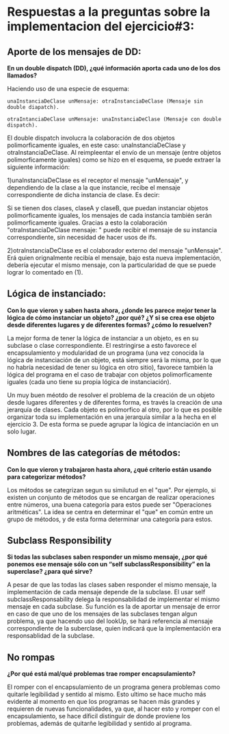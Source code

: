 # Respuestas a la preguntas sobre la implementacion del ejercicio#3:

## Aporte de los mensajes de DD:

**En un double dispatch (DD), ¿qué información aporta cada uno de los dos llamados?**

Haciendo uso de una especie de esquema:

    unaInstanciaDeClase unMensaje: otraInstanciaDeClase (Mensaje sin double diapatch).

    otraIntanciaDeClase unMensaje: unaInstanciaDeClase (Mensaje con double dispatch).

El double dispatch involucra la colaboración de dos objetos polimorficamente iguales, en este caso: unaInstanciaDeClase y otraInstanciaDeClase. Al reimpleentar el envío de  un mensaje (entre objetos polimorficamente iguales) como se hizo en el esquema, se puede extraer la siguiente información:

1)unaInstanciaDeClase es el receptor el mensaje "unMensaje", y dependiendo de la clase a la que instancie, recibe el mensaje correspondiente de dicha instancia de clase. Es decir:

Si se tienen dos clases, claseA y claseB, que puedan instanciar objetos polimorficamente iguales, los mensajes de cada instancia también serán polimorficamente iguales. Gracias a esto la colaboración "otraInstanciaDeClase mensaje: " puede recibir el mensaje de su instancia correspondiente, sin necesidad de hacer usos de ifs.

2)otraInstanciaDeClase es el colaborador externo del mensaje "unMensaje". Erá quien orignalmente recibía el mensaje, bajo esta nueva implementación, debería ejecutar el mismo mensaje, con la particularidad de que se puede lograr lo comentado en (1).


## Lógica de instanciado:

**Con lo que vieron y saben hasta ahora, ¿donde les parece mejor tener la lógica de cómo instanciar un objeto? ¿por qué? ¿Y si se crea ese objeto desde diferentes lugares y de diferentes formas? ¿cómo lo resuelven?**

La mejor forma de tener la lógica de instanciar a un objeto, es en su subclase o clase correspondiente. El restringirse a esto favorece el encapsulamiento y modularidad de un programa (una vez conocida la lógica de instanciación de un objeto, está siempre será la misma, por lo que no habría necesidad de tener su lógica en otro sitio), favorece también la lógica del programa en el caso de trabajar con objetos polimorficamente iguales (cada uno tiene su propia lógica de instanciación).

Un muy buen méotdo de resolver el problema de la creación de un objeto desde lugares diferentes y de diferentes forma, es través la creación de una jerarquía de clases. Cada objeto es polimorfico al otro, por lo que es posible organizar toda su implementación en una jerarquía similar a la hecha en el ejercicio 3. De esta forma se puede agrupar la lógica de intanciación en un solo lugar.

## Nombres de las categorías de métodos:

**Con lo que vieron y trabajaron hasta ahora, ¿qué criterio están usando para categorizar métodos?**

Los métodos se categrizan segun su similutud en el "que". Por ejemplo, si existen un conjunto de métodos que se encargan de realizar operaciones entre números, una buena categoría para estos puede ser "Operaciones aritméticas". La idea se centra en determinar el "que" en común entre un grupo de métodos, y de esta forma determinar una categoría para estos.

## Subclass Responsibility

**Si todas las subclases saben responder un mismo mensaje, ¿por qué ponemos ese mensaje sólo con un “self subclassResponsibility” en la superclase? ¿para qué sirve?**

A pesar de que las todas las clases saben responder el mismo mensaje, la implementación de cada mensaje depende de la subclase. El usar self subclassResponsability delega la responsabilidad de implementar el mismo mensaje en cada subclase. Su función es la de aportar un mensaje de error en caso de que uno de los mensajes de las subclases tengan algun problema, ya que hacendo uso del lookUp, se hará referencia al mensaje correspondiente de la suberclase, quien indicará que la implementación era responsablidad de la subclase.


## No rompas

**¿Por qué está mal/qué problemas trae romper encapsulamiento?**

El romper con el encapsulamiento de un programa genera problemas como quitarle legibilidad y sentido al mismo. Esto ultimo se hace mucho más evidente al momento en que los programas se hacen más grandes y requieren de nuevas funcionalidades, ya que, al hacer esto y romper con el encapsulamiento, se hace díficil distinguir de donde proviene los problemas, además de quitarñe legibilidad y sentido al programa.